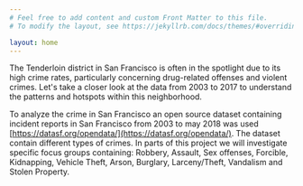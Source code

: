```yaml
---
# Feel free to add content and custom Front Matter to this file.
# To modify the layout, see https://jekyllrb.com/docs/themes/#overriding-theme-defaults

layout: home
---
```


The Tenderloin district in San Francisco is often in the spotlight due to its high crime rates, particularly concerning drug-related offenses and violent crimes. Let's take a closer look at the data from 2003 to 2017 to understand the patterns and hotspots within this neighborhood.

To analyze the crime in San Francisco an open source dataset containing incident reports in San Francisco from 2003 to may 2018 was used [https://datasf.org/opendata/](https://datasf.org/opendata/). The dataset contain different types of crimes. In parts of this project we will investigate specific focus groups containing: Robbery, Assault, Sex offenses, Forcible, Kidnapping, Vehicle Theft, Arson, Burglary, Larceny/Theft, Vandalism and Stolen Property. 


